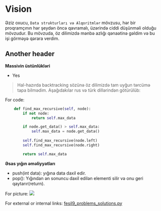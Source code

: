 # Vision
Əziz oxucu, `Data strukturları və Alqoritmlər` mövzusu, hər bir proqramçının hər şeydən öncə qavramalı, üzərində ciddi düşünməli olduğu mövzudur. Bu mövzuda, öz dilimizdə mənbə azlığı qənaətinə gəldim və bu işi görməyə qərara verdim.


## Another header
**Massivin üstünlükləri**
 * Yes

> Hal-hazırda backtracking sözünə öz dilimizdə tam uyğun tərcümə tapa bilmədim.
> Aşağıdakılar rus və türk dillərindən götürülüb:

For code:

```python
    def find_max_recursive(self, node):
        if not node:
            return self.max_data

        if node.get_data() > self.max_data:
            self.max_data = node.get_data()
        
        self.find_max_recursive(node.left)
        self.find_max_recursive(node.right)

        return self.max_data
```

**Əsas yığın əməliyyatları**
* push(int data): yığına data daxil edir.
* pop(): Yığından ən sonuncu daxil edilən elementi silir və onu geri qaytarır(return).

For picture:
![](../Source_Code/resources/fesil4/doubly_linked_list_insert_at_end_1.png)

For external or internal links:
[fesil9_problems_solutions.py](../Source_Code/python_kodlar/fesil9/fesil9_problems_solutions.py)